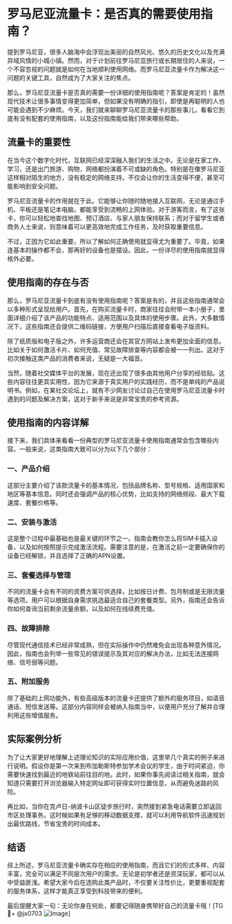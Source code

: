 # 罗马尼亚流量卡：是否真的需要使用指南？

提到罗马尼亚，很多人脑海中会浮现出美丽的自然风光、悠久的历史文化以及充满异域风情的小城小镇。然而，对于计划前往罗马尼亚旅行或长期居住的人来说，一个不容忽视的问题就是如何在当地顺利使用网络。而罗马尼亚流量卡作为解决这一问题的关键工具，自然成为了大家关注的焦点。

那么，罗马尼亚流量卡是否真的需要一份详细的使用指南呢？答案是肯定的！虽然现代技术让很多事情变得更加简单，但如果没有明确的指引，即使是再聪明的人也可能会遇到不少麻烦。今天，我们就来聊聊罗马尼亚流量卡的那些事儿，看看它到底有没有配套的使用指南，以及这份指南能给我们带来哪些帮助。

## 流量卡的重要性

在当今这个数字化时代，互联网已经深深融入我们的生活之中。无论是在家工作、学习，还是出门旅游、购物，网络都扮演着不可或缺的角色。特别是在像罗马尼亚这样相对陌生的地方，没有稳定的网络支持，不仅会让你的生活变得不便，甚至可能影响到安全问题。

罗马尼亚流量卡的作用就在于此。它能够让你随时随地接入互联网，无论是通过手机、平板还是笔记本电脑，都能享受到流畅的上网体验。对于游客而言，有了这张卡，你可以轻松地查找地图、预订酒店、与家人朋友保持联系；而对于留学生或者商务人士来说，则意味着可以更高效地完成工作任务，及时获取重要信息。

不过，正因为它如此重要，所以了解如何正确使用就显得尤为重要了。毕竟，如果连基本的操作都不会，那再好的设备也是摆设。因此，一份详尽的使用指南就显得格外必要。

## 使用指南的存在与否

那么，罗马尼亚流量卡到底有没有使用指南呢？答案是有的，并且这些指南通常会以多种形式呈现给用户。首先，在购买流量卡时，商家往往会附带一本小册子，里面详细介绍了该产品的功能特点、适用范围以及具体的使用步骤。此外，大多数情况下，这些指南还会提供二维码链接，方便用户扫描后直接查看电子版资料。

除了纸质版和电子版之外，许多运营商还会在其官方网站上发布更加全面的信息。比如关于如何激活卡片、如何充值、常见故障排查等内容都会被一一列出。这对于初次接触这类产品的消费者来说，无疑是一大福音。

当然，随着社交媒体平台的发展，现在还出现了很多由其他用户分享的经验贴。这些内容往往更具实用性，因为它来源于真实用户的实践经历，而不是单纯的产品说明书。例如，在某社交论坛上，就有不少网友讨论过自己在使用罗马尼亚流量卡时遇到的问题及解决方案，这对于新手来说是非常宝贵的参考资源。

## 使用指南的内容详解

接下来，我们具体来看看一份典型的罗马尼亚流量卡使用指南通常会包含哪些内容。一般来说，这类指南大致可以分为以下几个部分：

### 一、产品介绍
这部分主要介绍了该款流量卡的基本情况，包括品牌名称、型号规格、适用国家和地区等基本信息。同时还会强调产品的核心优势，比如支持的网络频段、最大下载速度、套餐价格等。

### 二、安装与激活
这是整个过程中最基础也是最关键的环节之一。指南会教你怎么将SIM卡插入设备，以及如何按照提示完成激活流程。需要注意的是，在激活之前一定要确保你的设备已经解锁，并且选择了正确的APN设置。

### 三、套餐选择与管理
不同的流量卡会有不同的资费方案可供选择，比如按日计费、包月制或是无限流量等选项。用户可以根据自身需求挑选最适合自己的套餐类型。另外，指南还会告诉你如何查询当前剩余流量余额，以及如何在线续费充值。

### 四、故障排除
尽管现代通信技术已经非常成熟，但在实际操作中仍然难免会出现各种意外情况。因此，指南也会列举一些常见的错误提示及其对应的解决办法，比如无法连接网络、信号弱等问题。

### 五、附加服务
除了基础的上网功能外，有些高级版本的流量卡还提供了额外的服务项目，如语音通话、短信发送等。这部分内容同样会被纳入指南当中，以便用户充分了解并合理利用这些增值服务。

## 实际案例分析

为了让大家更好地理解上述理论知识的实际应用价值，这里举几个真实的例子来进行说明。假设你是第一次来到布加勒斯特参加学术会议的学生，由于时间紧迫，你需要快速找到最近的地铁站前往目的地。此时，如果你事先阅读过相关指南，就会知道只需要打开浏览器输入特定网址即可获得实时位置信息，从而避免迷路的风险。

再比如，当你在克卢日-纳波卡山区徒步旅行时，突然接到紧急电话需要立即返回市区处理事务。这时候如果有足够的移动数据支撑，就可以利用导航软件迅速规划出最优路线，节省宝贵的时间成本。

## 结语

综上所述，罗马尼亚流量卡确实存在相应的使用指南，而且它们的形式多样、内容丰富，完全可以满足不同层次用户的需求。无论是初学者还是资深玩家，都可以从中受益匪浅。希望大家今后在选购此类产品时，不仅要关注性价比，更要重视配套的服务体系，这样才能真正享受到科技带来的便利。

最后提醒大家一句：无论你身在何处，都要记得随身携带好自己的流量卡哦！[TG💪+ @jx0703 ![Image](https://github.com/user-attachments/assets/dbca1d08-cadb-493c-b0ec-ad6f7a83f270)]
